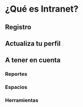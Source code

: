# ¿Qué es Intranet?
## Registro
## Actualiza tu perfil
## A tener en cuenta
### Reportes
### Espacios
### Herramientas
